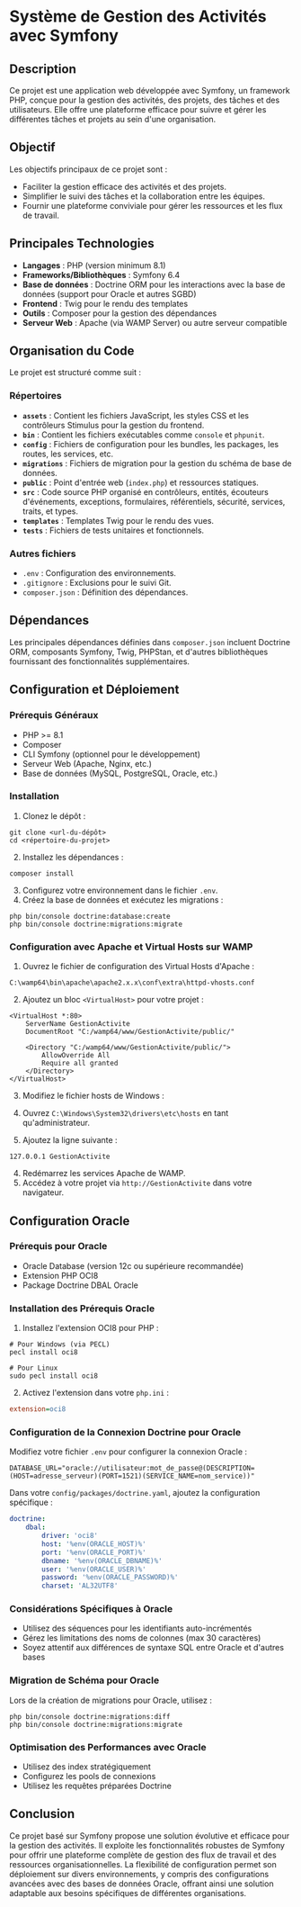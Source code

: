 # Système de Gestion des Activités avec Symfony

## Description

Ce projet est une application web développée avec Symfony, un framework PHP, conçue pour la gestion des activités, des projets, des tâches et des utilisateurs. Elle offre une plateforme efficace pour suivre et gérer les différentes tâches et projets au sein d'une organisation.

## Objectif

Les objectifs principaux de ce projet sont :

- Faciliter la gestion efficace des activités et des projets.
- Simplifier le suivi des tâches et la collaboration entre les équipes.
- Fournir une plateforme conviviale pour gérer les ressources et les flux de travail.


## Principales Technologies

- **Langages** : PHP (version minimum 8.1)
- **Frameworks/Bibliothèques** : Symfony 6.4
- **Base de données** : Doctrine ORM pour les interactions avec la base de données (support pour Oracle et autres SGBD)
- **Frontend** : Twig pour le rendu des templates
- **Outils** : Composer pour la gestion des dépendances
- **Serveur Web** : Apache (via WAMP Server) ou autre serveur compatible


## Organisation du Code

Le projet est structuré comme suit :

### Répertoires

- **`assets`** : Contient les fichiers JavaScript, les styles CSS et les contrôleurs Stimulus pour la gestion du frontend.
- **`bin`** : Contient les fichiers exécutables comme `console` et `phpunit`.
- **`config`** : Fichiers de configuration pour les bundles, les packages, les routes, les services, etc.
- **`migrations`** : Fichiers de migration pour la gestion du schéma de base de données.
- **`public`** : Point d'entrée web (`index.php`) et ressources statiques.
- **`src`** : Code source PHP organisé en contrôleurs, entités, écouteurs d'événements, exceptions, formulaires, référentiels, sécurité, services, traits, et types.
- **`templates`** : Templates Twig pour le rendu des vues.
- **`tests`** : Fichiers de tests unitaires et fonctionnels.


### Autres fichiers

- `.env` : Configuration des environnements.
- `.gitignore` : Exclusions pour le suivi Git.
- `composer.json` : Définition des dépendances.


## Dépendances

Les principales dépendances définies dans `composer.json` incluent Doctrine ORM, composants Symfony, Twig, PHPStan, et d'autres bibliothèques fournissant des fonctionnalités supplémentaires.

## Configuration et Déploiement

### Prérequis Généraux

- PHP >= 8.1
- Composer
- CLI Symfony (optionnel pour le développement)
- Serveur Web (Apache, Nginx, etc.)
- Base de données (MySQL, PostgreSQL, Oracle, etc.)


### Installation

1. Clonez le dépôt :

```shellscript
git clone <url-du-dépôt>
cd <répertoire-du-projet>
```


2. Installez les dépendances :

```shellscript
composer install
```


3. Configurez votre environnement dans le fichier `.env`.
4. Créez la base de données et exécutez les migrations :

```shellscript
php bin/console doctrine:database:create
php bin/console doctrine:migrations:migrate
```




### Configuration avec Apache et Virtual Hosts sur WAMP

1. Ouvrez le fichier de configuration des Virtual Hosts d'Apache :

```plaintext
C:\wamp64\bin\apache\apache2.x.x\conf\extra\httpd-vhosts.conf
```


2. Ajoutez un bloc `<VirtualHost>` pour votre projet :

```plaintext
<VirtualHost *:80>
    ServerName GestionActivite
    DocumentRoot "C:/wamp64/www/GestionActivite/public/"
    
    <Directory "C:/wamp64/www/GestionActivite/public/">
        AllowOverride All
        Require all granted
    </Directory>
</VirtualHost>
```


3. Modifiez le fichier hosts de Windows :

1. Ouvrez `C:\Windows\System32\drivers\etc\hosts` en tant qu'administrateur.
2. Ajoutez la ligne suivante :

```plaintext
127.0.0.1 GestionActivite
```





4. Redémarrez les services Apache de WAMP.
5. Accédez à votre projet via `http://GestionActivite` dans votre navigateur.


## Configuration Oracle

### Prérequis pour Oracle

- Oracle Database (version 12c ou supérieure recommandée)
- Extension PHP OCI8
- Package Doctrine DBAL Oracle


### Installation des Prérequis Oracle

1. Installez l'extension OCI8 pour PHP :

```shellscript
# Pour Windows (via PECL)
pecl install oci8

# Pour Linux
sudo pecl install oci8
```


2. Activez l'extension dans votre `php.ini` :

```ini
extension=oci8
```




### Configuration de la Connexion Doctrine pour Oracle

Modifiez votre fichier `.env` pour configurer la connexion Oracle :

```plaintext
DATABASE_URL="oracle://utilisateur:mot_de_passe@(DESCRIPTION=(HOST=adresse_serveur)(PORT=1521)(SERVICE_NAME=nom_service))"
```

Dans votre `config/packages/doctrine.yaml`, ajoutez la configuration spécifique :

```yaml
doctrine:
    dbal:
        driver: 'oci8'
        host: '%env(ORACLE_HOST)%'
        port: '%env(ORACLE_PORT)%'
        dbname: '%env(ORACLE_DBNAME)%'
        user: '%env(ORACLE_USER)%'
        password: '%env(ORACLE_PASSWORD)%'
        charset: 'AL32UTF8'
```

### Considérations Spécifiques à Oracle

- Utilisez des séquences pour les identifiants auto-incrémentés
- Gérez les limitations des noms de colonnes (max 30 caractères)
- Soyez attentif aux différences de syntaxe SQL entre Oracle et d'autres bases


### Migration de Schéma pour Oracle

Lors de la création de migrations pour Oracle, utilisez :

```shellscript
php bin/console doctrine:migrations:diff
php bin/console doctrine:migrations:migrate
```

### Optimisation des Performances avec Oracle

- Utilisez des index stratégiquement
- Configurez les pools de connexions
- Utilisez les requêtes préparées Doctrine


## Conclusion

Ce projet basé sur Symfony propose une solution évolutive et efficace pour la gestion des activités. Il exploite les fonctionnalités robustes de Symfony pour offrir une plateforme complète de gestion des flux de travail et des ressources organisationnelles. La flexibilité de configuration permet son déploiement sur divers environnements, y compris des configurations avancées avec des bases de données Oracle, offrant ainsi une solution adaptable aux besoins spécifiques de différentes organisations.